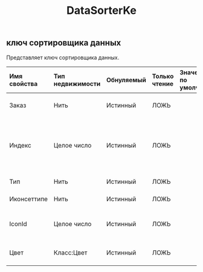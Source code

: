 ﻿---
title: DataSorterKe
second_title: Aspose.Cells Cloud Documen
type: docs
url: /ru/specification/model/datasorterkey/
description: "Aspose.Cells Спецификация облачной модели: DataSorterKey. Легко обрабатывайте Excel и другие документы электронных таблиц с помощью таких функций, как открытие, создание, редактирование, разделение, слияние, сравнение и преобразование."
weight: 50
---
## **ключ сортировщика данных**

 Представляет ключ сортировщика данных.

| Имя свойства| Тип недвижимости| Обнуляемый| Только чтение| Значение по умолчанию| Описание|
|:- |:- |:- |:- |:- |:- |
| Заказ| Нить| Истинный| ЛОЖЬ|| Указывает порядок сортировки.|
| Индекс| Целое число| Истинный| ЛОЖЬ|| Получает индекс отсортированного столбца (абсолютное положение, столбец A — 0, B — 1, ...).|
| Тип| Нить| Истинный| ЛОЖЬ|| Представляет тип сортировки.|
| Иконсеттипе| Нить| Истинный| ЛОЖЬ|| Представляет тип набора значков.|
| IconId| Целое число| Истинный| ЛОЖЬ|| Представляет идентификатор типа набора значков.|
| Цвет| Класс:Цвет| Истинный| ЛОЖЬ|| Получает отсортированный цвет.|


